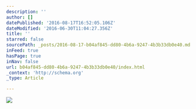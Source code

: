 ```yaml
---
description: ''
author: []
datePublished: '2016-08-17T16:52:05.106Z'
dateModified: '2016-06-30T11:04:27.356Z'
title: ''
starred: false
sourcePath: _posts/2016-08-17-b04af845-dd80-4b6a-9247-4b3b33db0e40.md
inFeed: true
hasPage: true
inNav: false
url: b04af845-dd80-4b6a-9247-4b3b33db0e40/index.html
_context: 'http://schema.org'
_type: Article

---
```

![](https://the-grid-user-content.s3-us-west-2.amazonaws.com/44e16a3b-5362-494a-af2b-3ab16c0f8b3e.jpg)